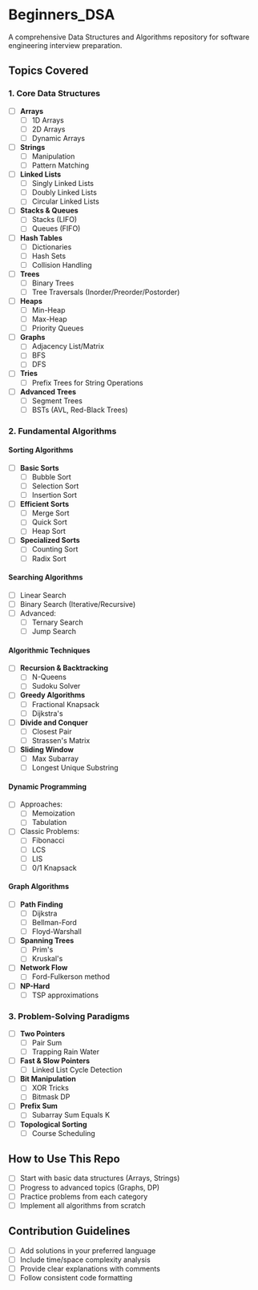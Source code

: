# Beginners_DSA

A comprehensive Data Structures and Algorithms repository for software engineering interview preparation.

## Topics Covered

### 1. Core Data Structures

- [ ] **Arrays**
  - [ ] 1D Arrays
  - [ ] 2D Arrays
  - [ ] Dynamic Arrays
- [ ] **Strings**
  - [ ] Manipulation
  - [ ] Pattern Matching
- [ ] **Linked Lists**
  - [ ] Singly Linked Lists
  - [ ] Doubly Linked Lists
  - [ ] Circular Linked Lists
- [ ] **Stacks & Queues**
  - [ ] Stacks (LIFO)
  - [ ] Queues (FIFO)
- [ ] **Hash Tables**
  - [ ] Dictionaries
  - [ ] Hash Sets
  - [ ] Collision Handling
- [ ] **Trees**
  - [ ] Binary Trees
  - [ ] Tree Traversals (Inorder/Preorder/Postorder)
- [ ] **Heaps**
  - [ ] Min-Heap
  - [ ] Max-Heap
  - [ ] Priority Queues
- [ ] **Graphs**
  - [ ] Adjacency List/Matrix
  - [ ] BFS
  - [ ] DFS
- [ ] **Tries**
  - [ ] Prefix Trees for String Operations
- [ ] **Advanced Trees**
  - [ ] Segment Trees
  - [ ] BSTs (AVL, Red-Black Trees)

### 2. Fundamental Algorithms

#### Sorting Algorithms
- [ ] **Basic Sorts**
  - [ ] Bubble Sort
  - [ ] Selection Sort
  - [ ] Insertion Sort
- [ ] **Efficient Sorts**
  - [ ] Merge Sort
  - [ ] Quick Sort
  - [ ] Heap Sort
- [ ] **Specialized Sorts**
  - [ ] Counting Sort
  - [ ] Radix Sort

#### Searching Algorithms
- [ ] Linear Search
- [ ] Binary Search (Iterative/Recursive)
- [ ] Advanced:
  - [ ] Ternary Search
  - [ ] Jump Search

#### Algorithmic Techniques
- [ ] **Recursion & Backtracking**
  - [ ] N-Queens
  - [ ] Sudoku Solver
- [ ] **Greedy Algorithms**
  - [ ] Fractional Knapsack
  - [ ] Dijkstra's
- [ ] **Divide and Conquer**
  - [ ] Closest Pair
  - [ ] Strassen's Matrix
- [ ] **Sliding Window**
  - [ ] Max Subarray
  - [ ] Longest Unique Substring

#### Dynamic Programming
- [ ] Approaches:
  - [ ] Memoization
  - [ ] Tabulation
- [ ] Classic Problems:
  - [ ] Fibonacci
  - [ ] LCS
  - [ ] LIS
  - [ ] 0/1 Knapsack

#### Graph Algorithms
- [ ] **Path Finding**
  - [ ] Dijkstra
  - [ ] Bellman-Ford
  - [ ] Floyd-Warshall
- [ ] **Spanning Trees**
  - [ ] Prim's
  - [ ] Kruskal's
- [ ] **Network Flow**
  - [ ] Ford-Fulkerson method
- [ ] **NP-Hard**
  - [ ] TSP approximations

### 3. Problem-Solving Paradigms

- [ ] **Two Pointers**
  - [ ] Pair Sum
  - [ ] Trapping Rain Water
- [ ] **Fast & Slow Pointers**
  - [ ] Linked List Cycle Detection
- [ ] **Bit Manipulation**
  - [ ] XOR Tricks
  - [ ] Bitmask DP
- [ ] **Prefix Sum**
  - [ ] Subarray Sum Equals K
- [ ] **Topological Sorting**
  - [ ] Course Scheduling

## How to Use This Repo
- [ ] Start with basic data structures (Arrays, Strings)
- [ ] Progress to advanced topics (Graphs, DP)
- [ ] Practice problems from each category
- [ ] Implement all algorithms from scratch

## Contribution Guidelines
- [ ] Add solutions in your preferred language
- [ ] Include time/space complexity analysis
- [ ] Provide clear explanations with comments
- [ ] Follow consistent code formatting
